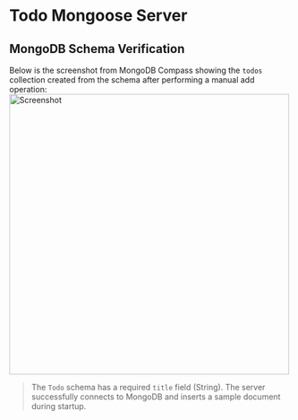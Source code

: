 # Todo Mongoose Server

## MongoDB Schema Verification

Below is the screenshot from MongoDB Compass showing the `todos` collection created from the schema after performing a manual add operation:
<img src="models/week2.1.jpg" alt="Screenshot" width="500"/>


> The `Todo` schema has a required `title` field (String). The server successfully connects to MongoDB and inserts a sample document during startup.
